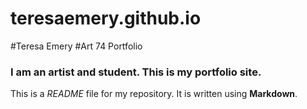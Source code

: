 # teresaemery.github.io
#Teresa Emery
#Art 74 Portfolio
### I am an artist and student. This is my portfolio site. 
This is a *README* file for my repository. It is written using **Markdown**.
